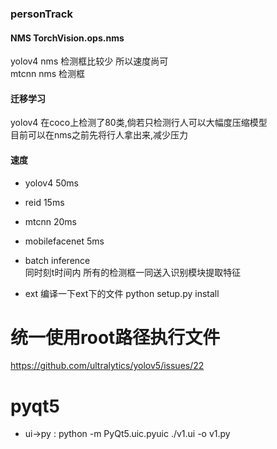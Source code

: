 ### personTrack


#### NMS  TorchVision.ops.nms  
yolov4 nms 检测框比较少 所以速度尚可  
mtcnn nms 检测框

#### 迁移学习
yolov4 在coco上检测了80类,倘若只检测行人可以大幅度压缩模型  
目前可以在nms之前先将行人拿出来,减少压力

#### 速度  
+ yolov4 50ms  
+ reid 15ms  
+ mtcnn 20ms  
+ mobilefacenet 5ms

+ batch inference  
  同时刻t时间内 所有的检测框一同送入识别模块提取特征

+ ext 编译一下ext下的文件 python setup.py install

# 统一使用root路径执行文件

https://github.com/ultralytics/yolov5/issues/22

# pyqt5 
+ ui->py : python -m PyQt5.uic.pyuic ./v1.ui -o v1.py

